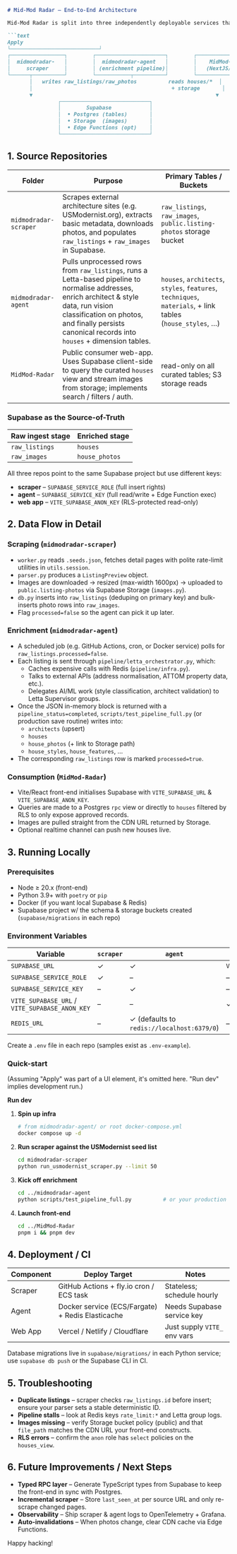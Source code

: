 ```markdown
# Mid-Mod Radar – End-to-End Architecture

Mid-Mod Radar is split into three independently deployable services that share a single Supabase project.

```text
Apply
└────────────────────────────┘
┌─────────────────┐        ┌──────────────────────┐        ┌──────────────────────┐
│  midmodradar-   │        │  midmodradar-agent   │        │    MidMod-Radar      │
│     scraper     │        │ (enrichment pipeline)│        │   (NextJS/Vite app)  │
└──────┬──────────┘        └───────────┬──────────┘        └───────────┬──────────┘
       │   writes raw_listings/raw_photos          reads houses/*  │
       │                                            + storage       │
       ▼                                                          ▼
                ┌────────────────────────────┐
                │        Supabase            │
                │  • Postgres (tables)       │
                │  • Storage  (images)       │
                │  • Edge Functions (opt)    │
                └────────────────────────────┘
```

## 1. Source Repositories

| Folder                | Purpose                                                                                                                                                           | Primary Tables / Buckets                                                    |
|-----------------------|-------------------------------------------------------------------------------------------------------------------------------------------------------------------|-----------------------------------------------------------------------------|
| `midmodradar-scraper` | Scrapes external architecture sites (e.g. USModernist.org), extracts basic metadata, downloads photos, and populates `raw_listings` + `raw_images` in Supabase.      | `raw_listings`, `raw_images`, `public.listing-photos` storage bucket          |
| `midmodradar-agent`   | Pulls unprocessed rows from `raw_listings`, runs a Letta-based pipeline to normalise addresses, enrich architect & style data, run vision classification on photos, and finally persists canonical records into `houses` + dimension tables. | `houses`, `architects`, `styles`, `features`, `techniques`, `materials`, + link tables (`house_styles`, …) |
| `MidMod-Radar`        | Public consumer web-app. Uses Supabase client-side to query the curated `houses` view and stream images from storage; implements search / filters / auth.             | read-only on all curated tables; S3 storage reads                           |

### Supabase as the Source-of-Truth

| Raw ingest stage | Enriched stage |
|------------------|----------------|
| `raw_listings`   | `houses`       |
| `raw_images`     | `house_photos` |

All three repos point to the same Supabase project but use different keys:
*   **scraper** – `SUPABASE_SERVICE_ROLE` (full insert rights)
*   **agent** – `SUPABASE_SERVICE_KEY` (full read/write + Edge Function exec)
*   **web app** – `VITE_SUPABASE_ANON_KEY` (RLS-protected read-only)

## 2. Data Flow in Detail

### Scraping (`midmodradar-scraper`)
*   `worker.py` reads `.seeds.json`, fetches detail pages with polite rate-limit utilities in `utils.session`.
*   `parser.py` produces a `ListingPreview` object.
*   Images are downloaded → resized (max-width 1600px) → uploaded to `public.listing-photos` via Supabase Storage (`images.py`).
*   `db.py` inserts into `raw_listings` (deduping on primary key) and bulk-inserts photo rows into `raw_images`.
*   Flag `processed=false` so the agent can pick it up later.

### Enrichment (`midmodradar-agent`)
*   A scheduled job (e.g. GitHub Actions, cron, or Docker service) polls for `raw_listings.processed=false`.
*   Each listing is sent through `pipeline/letta_orchestrator.py`, which:
    *   Caches expensive calls with Redis (`pipeline/infra.py`).
    *   Talks to external APIs (address normalisation, ATTOM property data, etc.).
    *   Delegates AI/ML work (style classification, architect validation) to Letta Supervisor groups.
*   Once the JSON in-memory block is returned with a `pipeline_status=completed`, `scripts/test_pipeline_full.py` (or production save routine) writes into:
    *   `architects` (upsert)
    *   `houses`
    *   `house_photos` (+ link to Storage path)
    *   `house_styles`, `house_features`, …
*   The corresponding `raw_listings` row is marked `processed=true`.

### Consumption (`MidMod-Radar`)
*   Vite/React front-end initialises Supabase with `VITE_SUPABASE_URL` & `VITE_SUPABASE_ANON_KEY`.
*   Queries are made to a Postgres `rpc` view or directly to `houses` filtered by RLS to only expose approved records.
*   Images are pulled straight from the CDN URL returned by Storage.
*   Optional realtime channel can push new houses live.

## 3. Running Locally

### Prerequisites
*   Node ≥ 20.x (front-end)
*   Python 3.9+ with `poetry` or `pip`
*   Docker (if you want local Supabase & Redis)
*   Supabase project w/ the schema & storage buckets created (`supabase/migrations` in each repo)

### Environment Variables

| Variable                                     | `scraper` | `agent`                                  | `web`    |
|----------------------------------------------|-----------|------------------------------------------|----------|
| `SUPABASE_URL`                               | ✓         | ✓                                        | `VITE_…` |
| `SUPABASE_SERVICE_ROLE`                      | ✓         | –                                        | –        |
| `SUPABASE_SERVICE_KEY`                       | –         | ✓                                        | –        |
| `VITE_SUPABASE_URL` / `VITE_SUPABASE_ANON_KEY` | –         | –                                        | ✓        |
| `REDIS_URL`                                  | –         | ✓ (defaults to `redis://localhost:6379/0`) | –        |

Create a `.env` file in each repo (samples exist as `.env-example`).

### Quick-start

(Assuming "Apply" was part of a UI element, it's omitted here. "Run dev" implies development run.)

**Run dev**

1.  **Spin up infra**
    ```bash
    # from midmodradar-agent/ or root docker-compose.yml
    docker compose up -d
    ```
2.  **Run scraper against the USModernist seed list**
    ```bash
    cd midmodradar-scraper
    python run_usmodernist_scraper.py --limit 50
    ```
3.  **Kick off enrichment**
    ```bash
    cd ../midmodradar-agent
    python scripts/test_pipeline_full.py          # or your production entrypoint
    ```
4.  **Launch front-end**
    ```bash
    cd ../MidMod-Radar
    pnpm i && pnpm dev
    ```

## 4. Deployment / CI

| Component | Deploy Target                      | Notes                        |
|-----------|------------------------------------|------------------------------|
| Scraper   | GitHub Actions + fly.io cron / ECS task | Stateless; schedule hourly     |
| Agent     | Docker service (ECS/Fargate) + Redis Elasticache | Needs Supabase service key   |
| Web App   | Vercel / Netlify / Cloudflare      | Just supply `VITE_` env vars |

Database migrations live in `supabase/migrations/` in each Python service; use `supabase db push` or the Supabase CLI in CI.

## 5. Troubleshooting

*   **Duplicate listings** – scraper checks `raw_listings.id` before insert; ensure your parser sets a stable deterministic ID.
*   **Pipeline stalls** – look at Redis keys `rate_limit:*` and Letta group logs.
*   **Images missing** – verify Storage bucket policy (public) and that `file_path` matches the CDN URL your front-end constructs.
*   **RLS errors** – confirm the `anon` role has `select` policies on the `houses_view`.

## 6. Future Improvements / Next Steps

*   **Typed RPC layer** – Generate TypeScript types from Supabase to keep the front-end in sync with Postgres.
*   **Incremental scraper** – Store `last_seen_at` per source URL and only re-scrape changed pages.
*   **Observability** – Ship scraper & agent logs to OpenTelemetry + Grafana.
*   **Auto-invalidations** – When photos change, clear CDN cache via Edge Functions.

Happy hacking!
```